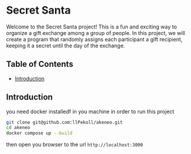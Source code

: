 # Secret Santa

Welcome to the Secret Santa project! This is a fun and exciting way to organize a gift exchange among a group of people. In this project, we will create a program that randomly assigns each participant a gift recipient, keeping it a secret until the day of the exchange.

## Table of Contents

- [Introduction](#introduction)

## Introduction


you need docker installedf in you machine in order to run this project
```bash
git clone git@github.com:llPekoll/akeneo.git
cd akeneo 
docker compose up --build
```

then open you browser to the url `http://localhost:3000`
